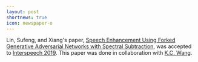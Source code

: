 ```yaml
---
layout: post
shortnews: true
icon: newspaper-o
---
```


Lin, Sufeng, and Xiang's paper, [Speech Enhancement Using Forked Generative Adversarial Networks with Spectral Subtraction](https://www.isca-speech.org/archive/Interspeech_2019/abstracts/2954.html), was accepted to [Interspeech 2019](https://www.interspeech2019.org/). This paper was done in collaboration with [K.C. Wang](https://cecas.clemson.edu/cvel/People/cvel_kcwang.html).
